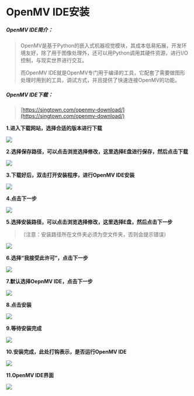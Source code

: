 # OpenMV IDE安装

##### OpenMV IDE简介：

>OpenMV是基于Python的嵌入式机器视觉模块，其成本低易拓展，开发环境友好，除了用于图像处理外，还可以用Python调用其硬件资源，进行I/O控制，与现实世界进行交互。
>
>而OpenMV IDE就是OpenMV专门用于编译的工具，它配套了需要做图形处理时用到的工具，调试方式，并且提供了快速连接OpenMV的功能。

##### OpenMV IDE下载：

>[https://singtown.com/openmv-download/](https://singtown.com/openmv-download/)

**1.进入下载网站，选择合适的版本进行下载**

![](/pic/ch3/3.1.1/1.png)

**2.选择保存路径，可以点击浏览选择修改，这里选择E盘进行保存，然后点击下载**

![](/pic/ch3/3.1.1/2.png)

**3.下载好后，双击打开安装程序，进行OpenMV IDE安装**

![](/pic/ch3/3.1.1/3.png)

**4.点击下一步**

![](/pic/ch3/3.1.1/4.png)

**5.选择安装路径，可以点击浏览选择修改，这里选择E盘，然后点击下一步**

> （注意：安装路径所在文件夹必须为空文件夹，否则会提示错误）

![](/pic/ch3/3.1.1/5.png)

**6.选择“我接受此许可”，点击下一步**

![](/pic/ch3/3.1.1/6.png)

**7.默认选择OepnMV IDE，点击下一步**

![](/pic/ch3/3.1.1/7.png)

**8.点击安装**

![](/pic/ch3/3.1.1/8.png)

**9.等待安装完成**

![](/pic/ch3/3.1.1/9.png)

**10.安装完成，此处打钩表示，是否运行OpenMV IDE**

![](/pic/ch3/3.1.1/10.png)

**11.OpenMV IDE界面**

![](/pic/ch3/3.1.1/11.png)